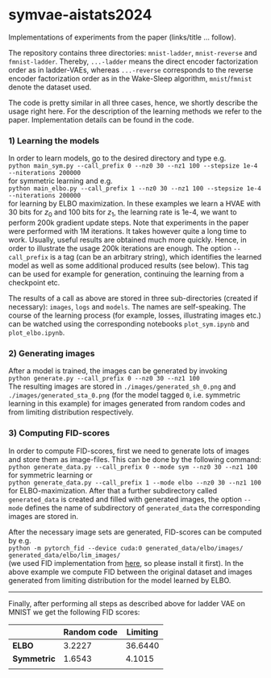 # symvae-aistats2024

Implementations of experiments from the paper (links/title ... follow).

The repository contains three directories: `mnist-ladder`, `mnist-reverse` and `fmnist-ladder`. Thereby, `...-ladder` means the direct encoder factorization order as in ladder-VAEs, whereas `...-reverse` corresponds to the reverse encoder factorization order as in the Wake-Sleep algorithm, `mnist`/`fmnist` denote the dataset used.

The code is pretty similar in all three cases, hence, we shortly describe the usage right here. For the description of the learning methods we refer to the paper. Implementation details can be found in the code.

### 1) Learning the models

In order to learn models, go to the desired directory and type e.g. \
`python main_sym.py --call_prefix 0 --nz0 30 --nz1 100 --stepsize 1e-4 --niterations 200000` \
for symmetric learning and e.g. \
`python main_elbo.py --call_prefix 1 --nz0 30 --nz1 100 --stepsize 1e-4 --niterations 200000` \
for learning by ELBO maximization. In these examples we learn a HVAE with 30 bits for $z_0$ and 100 bits for $z_1$, the learning rate is 1e-4, we want to perform 200k gradient update steps. Note that experiments in the paper were performed with 1M iterations. It takes however quite a long time to work. Usually, useful results are obtained much more quickly. Hence, in order to illustrate the usage 200k iterations are enough. The option `--call_prefix` is a tag (can be an arbitrary string), which identifies the learned model as well as some additional produced results (see below). This tag can be used for example for generation, continuing the learning from a checkpoint etc.

The results of a call as above are stored in three sub-directories (created if necessary): `images`, `logs` and `models`. The names are self-speaking. The course of the learning process (for example, losses, illustrating images etc.) can be watched using the corresponding notebooks `plot_sym.ipynb` and `plot_elbo.ipynb`.

### 2) Generating images

After a model is trained, the images can be generated by invoking \
`python generate.py --call_prefix 0 --nz0 30 --nz1 100` \
The resulting images are stored in `./images/generated_sh_0.png` and `./images/generated_sta_0.png` (for the model tagged `0`, i.e. symmetric learning in this example) for images generated from random codes and from limiting distribution respectively.

### 3) Computing FID-scores

In order to compute FID-scores, first we need to generate lots of images and store them as image-files. This can be done by the following command: \
`python generate_data.py --call_prefix 0 --mode sym --nz0 30 --nz1 100` \
for symmetric learning or \
`python generate_data.py --call_prefix 1 --mode elbo --nz0 30 --nz1 100` \
for ELBO-maximization. After that a further subdirectory called `generated_data` is created and filled with generated images, the option `--mode` defines the name of subdirectory of `generated_data` the corresponding images are stored in.

After the necessary image sets are generated, FID-scores can be computed by e.g. \
`python -m pytorch_fid --device cuda:0 generated_data/elbo/images/ generated_data/elbo/lim_images/` \
(we used FID implementation from [here](https://github.com/mseitzer/pytorch-fid), so please install it first). In the above example we compute FID between the original dataset and images generated from limiting distribution for the model learned by ELBO.
___

Finally, after performing all steps as described above for ladder VAE on MNIST we get the following FID scores:

|             | Random code | Limiting |
| ---         | ---         | ---      |
__ELBO__      | 3.2227      | 36.6440  |
__Symmetric__ | 1.6543      | 4.1015   |
| | |  |
